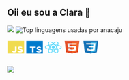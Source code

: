 ## Oii eu sou a Clara 🐝

<div>
 <img height="180cm" src="https://github-readme-stats.vercel.app/api?username=anacaju&show_icons=true&theme=monokai"/>
 <img 
  src="https://github-readme-stats.vercel.app/api/top-langs/?username=anacaju&layout=compact&theme=monokai&width=500" 
  style="max-width: 100%; height: auto;" 
  alt="Top linguagens usadas por anacaju"
/>
</div>




<div style="display: inline_block"><br>
  <img align="center" alt="Clara-Js" height="30" width="40" src="https://raw.githubusercontent.com/devicons/devicon/master/icons/javascript/javascript-plain.svg">
  <img align="center" alt="Clara-Ts" height="30" width="40" src="https://raw.githubusercontent.com/devicons/devicon/master/icons/typescript/typescript-plain.svg">
  <img align="center" alt="Clara-React" height="30" width="40" src="https://raw.githubusercontent.com/devicons/devicon/master/icons/react/react-original.svg">
  <img align="center" alt="Clara-HTML" height="30" width="40" src="https://raw.githubusercontent.com/devicons/devicon/master/icons/html5/html5-original.svg">
  <img align="center" alt="Clara-CSS" height="30" width="40" src="https://raw.githubusercontent.com/devicons/devicon/master/icons/css3/css3-original.svg">
</div>

##

<div>
 <a href="https:[//www.instagram.com/a.anacaju/" target="_blank"><img src="https://img.shields.io/badge/-Instagram-%23E4405F?style=for-the-badge&logo=instagram&logoColor=white" target="_blank"></a>
</div>
